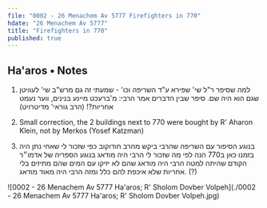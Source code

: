 ```yaml
---
file: "0002 - 26 Menachem Av 5777 Firefighters in 770"
hdate: "26 Menachem Av 5777"
title: "Firefighters in 770"
published: true
---
```


## Ha'aros • Notes
1)  למה שסיפר ר"ל שי' שפירא ע"ד השריפה וכו' - שמעתי זה גם מרש"ב שי' לעוויטן שגם הוא היה שם. סיפר שבין הדברים אמר הרבי: מ'ברעכט מיינע בנינים, ווער נעמט אחריות?! (הרב גוראי' מדיטרויט)

2) Small correction, the 2 buildings next to 770 were bought by R' Aharon Klein, not by Merkos (Yosef Katzman)

3) בנוגע הסיפור עם 
השריפה שהרבי 
ביקש מהרב חודוקוב כפי שזכור 
לי שאחי נתן היה בזמנו כאן ב770
הנה לפי מה שזכור 
לי הרבי היה מודאג בנוגע 
 הספריה  של 
אדמו״ר הקודם שהיתה למטה 
הרבי היה מודאג 
שהם לא יזיקו עם 
המים שהם מתיזים
בלי אחריות שלא 
איכפת להם כלל 
ומזה הרבי היה מאוד מודאג. (?)

![0002 - 26 Menachem Av 5777 Ha'aros; R' Sholom Dovber Volpeh](./0002 - 26 Menachem Av 5777 Ha'aros; R' Sholom Dovber Volpeh.jpg)

